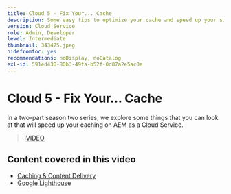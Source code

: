 ```yaml
---
title: Cloud 5 - Fix Your... Cache
description: Some easy tips to optimize your cache and speed up your site
version: Cloud Service
role: Admin, Developer
level: Intermediate
thumbnail: 343475.jpeg
hidefromtoc: yes
recommendations: noDisplay, noCatalog
exl-id: 591ed430-80b3-49fa-b52f-0d07a2e5ac0e
---
```

# Cloud 5 - Fix Your... Cache

In a two-part season two series, we explore some things that you can look at that will speed up your caching on AEM as a Cloud Service.

>[!VIDEO](https://video.tv.adobe.com/v/343475)

## Content covered in this video

+ [Caching & Content Delivery](https://experienceleague.adobe.com/docs/experience-manager-cloud-service/content/implementing/content-delivery/caching.html)
+ [Google Lighthouse](https://developers.google.com/web/tools/lighthouse)
